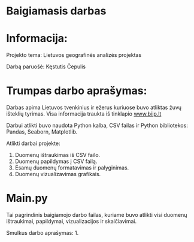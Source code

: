 # Baigiamasis darbas

# Informacija:
Projekto tema: Lietuvos geografinės analizės projektas

Darbą paruošė: Kęstutis Čepulis
# Trumpas darbo aprašymas:

Darbas apima Lietuvos tvenkinius ir ežerus kuriuose buvo atliktas žuvų išteklių tyrimas. Visa informacija traukta iš tinklapio www.biip.lt

Darbui atlikti buvo naudota Python kalba, CSV failas ir Python bibliotekos: Pandas, Seaborn, Matplotlib.

Atlikti darbai projekte:
1. Duomenų ištraukimas iš CSV failo.
2. Duomenų papildymas į CSV failą.
3. Esamų duomenų formatavimas ir palyginimas.
4. Duomenų vizualizavimas grafikais.

# Main.py

Tai pagrindinis baigiamojo darbo failas, kuriame buvo atlikti visi duomenų ištraukimai, papildymai, vizualizacijos ir skaičiavimai.

Smulkus darbo aprašymas:
1. 



